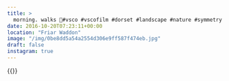 ```yaml
---
title: >
  morning. walks 🍃#vsco #vscofilm #dorset #landscape #nature #symmetry
date: 2016-10-20T07:23:11+00:00
location: "Friar Waddon"
image: "/img/0be8dd5a54a2554d306e9ff587f474eb.jpg"
draft: false
instagram: true
---
```


{{<photo src="/img/0be8dd5a54a2554d306e9ff587f474eb.jpg">}}

